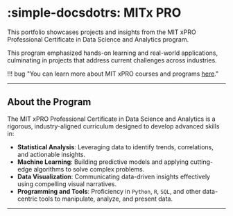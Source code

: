 # :simple-docsdotrs: MITx PRO


This portfolio showcases projects and insights from the MIT xPRO Professional Certificate in Data Science and Analytics program.

This program emphasized hands-on learning and real-world applications, culminating in projects that address current challenges across industries.

!!! bug "You can learn more about MIT xPRO courses and programs [here](https://xpro.mit.edu/)."

---

## **About the Program**
The MIT xPRO Professional Certificate in Data Science and Analytics is a rigorous, industry-aligned curriculum designed to develop advanced skills in:

  - **Statistical Analysis**: Leveraging data to identify trends, correlations, and actionable insights.
  - **Machine Learning**: Building predictive models and applying cutting-edge algorithms to solve complex problems.
  - **Data Visualization**: Communicating data-driven insights effectively using compelling visual narratives.
  - **Programming and Tools**: Proficiency in `Python`, `R`, `SQL`, and other data-centric tools to manipulate, analyze, and present data.

---